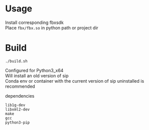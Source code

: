 # Usage

Install corresponding fbxsdk    
Place `fbx/fbx.so` in python path or project dir 


# Build 
 
 `./build.sh`

Configured for Python3_x64    
Will install an old version of sip   
Conda env or container with the current version of sip uninstalled is recommended    

dependencies
```
lib1g-dev
libxml2-dev
make
gcc
python3-pip
```

